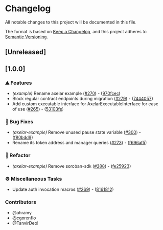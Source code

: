 # Changelog

All notable changes to this project will be documented in this file.

The format is based on [Keep a Changelog](https://keepachangelog.com/en/1.0.0/),
and this project adheres to [Semantic Versioning](https://semver.org/spec/v2.0.0.html).

## [Unreleased]

## [1.0.0]

### ⛰️ Features

- *(example)* Rename axelar example ([#270](https://github.com/axelarnetwork/axelar-amplifier-stellar/pull/270)) - ([970fcec](https://github.com/axelarnetwork/axelar-amplifier-stellar/commit/970fcec38fd2e324cc924f7a66c88b7382190561))
- Block regular contract endpoints during migration ([#279](https://github.com/axelarnetwork/axelar-amplifier-stellar/pull/279)) - ([7444057](https://github.com/axelarnetwork/axelar-amplifier-stellar/commit/7444057f85f73ff8a65eedbd5ae0aad77c2e7ad4))
- Add custom executable interface for AxelarExecutableInterface for ease of use ([#265](https://github.com/axelarnetwork/axelar-amplifier-stellar/pull/265)) - ([53103fe](https://github.com/axelarnetwork/axelar-amplifier-stellar/commit/53103febaab2bf0c5e9a1a7df4f38336e0a4f50d))

### 🐛 Bug Fixes

- *(axelar-example)* Remove unused pause state variable ([#300](https://github.com/axelarnetwork/axelar-amplifier-stellar/pull/300)) - ([f80bdd9](https://github.com/axelarnetwork/axelar-amplifier-stellar/commit/f80bdd9f6ef2e516762af5f4b97aed8b841e17a4))
- Rename its token address and manager queries ([#273](https://github.com/axelarnetwork/axelar-amplifier-stellar/pull/273)) - ([f696af5](https://github.com/axelarnetwork/axelar-amplifier-stellar/commit/f696af50dc1bd1b6d1d4db1ae7f588c8ea43976f))

### 🚜 Refactor

- *(axelar-example)* Remove soroban-sdk ([#288](https://github.com/axelarnetwork/axelar-amplifier-stellar/pull/288)) - ([fe25923](https://github.com/axelarnetwork/axelar-amplifier-stellar/commit/fe25923db923d52a9eececab47f47cf32aeeb350))

### ⚙️ Miscellaneous Tasks

- Update auth invocation macros ([#269](https://github.com/axelarnetwork/axelar-amplifier-stellar/pull/269)) - ([8161812](https://github.com/axelarnetwork/axelar-amplifier-stellar/commit/816181212d2cf9c4794f4faf5c754f0832047092))

### Contributors

* @ahramy
* @cgorenflo
* @TanvirDeol
